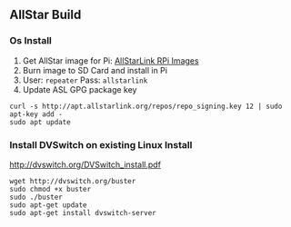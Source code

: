## AllStar Build
### Os Install
1. Get AllStar image for Pi: [AllStarLink RPi Images](http://downloads.allstarlink.org/ASL_Images_Beta/Raspberry_Pi2_3_4/)
1. Burn image to SD Card and install in Pi
1. User: `repeater` Pass: `allstarlink`
1. Update ASL GPG package key
```
curl -s http://apt.allstarlink.org/repos/repo_signing.key 12 | sudo apt-key add -
sudo apt update
```
### Install DVSwitch on existing Linux Install
http://dvswitch.org/DVSwitch_install.pdf
```
wget http://dvswitch.org/buster
sudo chmod +x buster
sudo ./buster
sudo apt-get update
sudo apt-get install dvswitch-server
```
